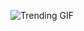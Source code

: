 
<!-- GIF_SECTION -->
![Trending GIF](https://media0.giphy.com/media/v1.Y2lkPThiYjIxNzcybTNtYWZhaWNhOXhpYTl0Z3BpeWRwdWxqYmlhaXcyZzF5dG1ieGpkMyZlcD12MV9naWZzX3NlYXJjaCZjdD1n/HPeLSXWtdnUzK/giphy.gif)
<!-- END_GIF_SECTION -->
